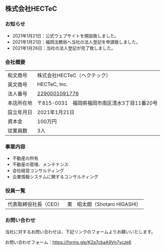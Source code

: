 ## 株式会社HECTeC

### お知らせ

- 2021年1月21日：公式ウェブサイトを開設致しました。
- 2021年1月21日：福岡法務局へ当社の法人登記を申請致しました。
- 2021年1月26日：当社の法人登記が完了致しました。

### 会社概要

|  |  |
| --- | --- |
| 和文商号 | 株式会社HECTeC（ヘクテック） |
| 英文商号 | HECTeC, Inc. |
| 法人番号 | [2290001091776](https://www.houjin-bangou.nta.go.jp/henkorireki-johoto.html?selHouzinNo=2290001091776) |
| 本店所在地 | 〒815-0031　福岡県福岡市南区清水3丁目11番20号 |
| 設立年月日 | 2021年1月21日 |
| 資本金 | 100万円 |
| 従業員数 | 3人 |

### 事業内容

- 不動産の所有
- 不動産の管理、メンテナンス
- 会社経営コンサルティング
- 企業情報システムに関するコンサルティング

### 役員一覧

|  |  |
| --- | --- |
| 代表取締役社長（CEO） | 東　昭太朗（Shotaro HIGASHI） |

### お問い合わせ

当社に対するお問い合わせは、下記リンクのフォームよりお願いいたします。

お問い合わせフォーム：https://forms.gle/K2a7cbaA9Vn7ycze6
